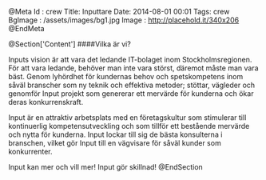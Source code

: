 @Meta
Id : crew
Title: Inputtare
Date: 2014-08-01 00:01
Tags: crew
BgImage : /assets/images/bg1.jpg
Image : http://placehold.it/340x206
@EndMeta

@Section['Content']
####Vilka är vi?

Inputs vision är att vara det ledande IT-bolaget inom Stockholmsregionen. För att vara ledande, behöver man inte vara störst, däremot måste man vara bäst. Genom lyhördhet för kundernas behov och spetskompetens inom såväl branscher som ny teknik och effektiva metoder; stöttar, vägleder och genomför Input projekt som genererar ett mervärde för kunderna och ökar deras konkurrenskraft. 

Input är en attraktiv arbetsplats med en företagskultur som stimulerar till kontinuerlig kompetensutveckling och som tillför ett bestående mervärde och nytta för kunderna. Input lockar till sig de bästa konsulterna i branschen, vilket gör Input till en vägvisare för såväl kunder som konkurrenter. 

Input kan mer och vill mer! Input gör skillnad!
@EndSection
